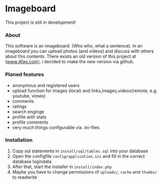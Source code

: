 # Imageboard
This project is still in development!

### About
This software is an imageboard. (Who who, what a sentence). In an imageboard you can upload photos (and videos) and discuss with others about this contents.
There exists an old version of this project at (www.4fag.com), i decided to make the new
version via github.

### Planed features
* anonymous and registered users
* upload function for images (local) and links,images,videos(remote, e.g. youtube, vimeo)
* comments
* ratings
* search enginge
* profile with stats
* profile comments
* very much things configurable via .ini-files

### Installation
1. Copy sql statements in `install/sql/tables.sql` into your database
2. Open the configfile `config/application.ini` and fill in the correct database logindata
3. After that, start the installer in `install/index.php`
4. Maybe you have to change permissions of `uploads/`, `cache` and `thumbs/` to readwrite
